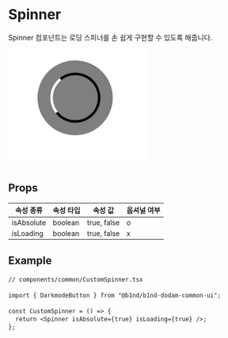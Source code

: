 # Spinner

Spinner 컴포넌트는 로딩 스피너를 손 쉽게 구현할 수 있도록 해줍니다.

![SpinnerImage](../img/SpinnerImg.png)

## Props

| 속성 종류  | 속성 타입 | 속성 값     | 옵셔널 여부 |
| ---------- | --------- | ----------- | ----------- |
| isAbsolute | boolean   | true, false | o           |
| isLoading  | boolean   | true, false | x           |

## Example

```tsx
// components/common/CustomSpinner.tsx

import { DarkmodeButton } from "@b1nd/b1nd-dodam-common-ui";

const CustomSpinner = () => {
  return <Spinner isAbsolute={true} isLoading={true} />;
};
```
